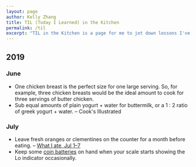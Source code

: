 ```yaml
---
layout: page
author: Kelly Zhang
title: TIL (Today I Learned) in the Kitchen
permalink: /til
excerpt: "TIL in the Kitchen is a page for me to jot down lessons I've learned from cooking on a daily basis. I am by no means a good cook yet, but I hope that collecting all the insights I gain will turn me into a better one."
---
```


## 2019

### June

* One chicken breast is the perfect size for one large serving. So, for example, three chicken breasts would be the ideal amount to cook for three servings of butter chicken.
* Sub equal amounts of plain yogurt + water for buttermilk, or a 1 : 2 ratio of greek yogurt + water. – Cook's Illustrated

### July

* Leave fresh oranges or clementines on the counter for a month before eating. – [What I ate, Jul 1–7](/food/foodventures/what-i-ate-jul-1-7/#older-oranges-taste-better)
* Keep some [coin batteries](https://amzn.to/2XAhHrA) on hand when your scale starts showing the Lo indicator occasionally.
